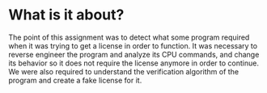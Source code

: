 # What is it about?
The point of this assignment was to detect what some program required when
it was trying to get a license in order to function. It was necessary to reverse
engineer the program and analyze its CPU commands, and change its behavior 
so it does not require the license anymore in order to continue. 
We were also required to understand the verification algorithm of the program
and create a fake license for it. 

